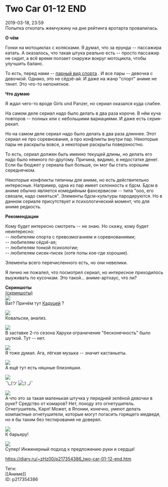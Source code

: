 Two Car 01-12 END
==================

   
 2019-03-18, 23:59   
  Попытка откопать жемчужину на дне рейтинга вротарта провалилась.   
   
  **О чём**    
   
 Гонки на мотоциклах с колясками. Я думал, что за ерунда -- пассажира катать. А оказалось, что такая штука реально есть -- просто пассажир не сидит, а всё время ползает снаружи вокруг мотоцикла, чтобы улучшить баланс.   
   
 То есть, перед нами --  [парный вид спорта](Ballroom%20e%20youkoso%2001-24%20END)  . И все пары -- девочка с девочкой. Однако, это не сёдзё-ай. И даже на жанр "спорт" аниме не тянет. Это что-то непонятное.   
   
  **Что думаю**    
   
 Я ждал чего-то вроде Girls und Panzer, но сериал оказался куда слабее.   
   
 На самом деле сериал надо было делать в два раза короче. В нём куча повторов -- полных или с небольшими вариациями. И даже есть серия-рекап.   
   
 Но на самом деле сериал надо было делать в два раза длиннее. Этот сериал не про соревнования, а про конфликты внутри пар. Некоторые пары не раскрыты вовсе, а некоторые раскрыты поверхностно.   
   
 То есть, сериал должен быть именно текущей длины, но делать его надо было немного по-другому. Причина, видимо, в недостатке денег. Если бы бюджет у сериала был больше, он мог бы стать хорошим середнячком.   
   
 Некоторые конфликты типичны для аниме, но есть действительно интересные. Например, одна из пар имеет склонность к бдсм. Бдсм в аниме обычно является комедийным фансервисом -- типа "ооо, его связали, надо смеяться". Элементы бдсм-культуры пародируются. Но в данном сериале присутствует и психологический момент, что для аниме редкость.   
   
  **Рекомендации**    
   
 Кому будет интересно смотреть -- не знаю. Но скажу, кому будет неинтересно:   
 -- любителям спорта с превозмоганием и соревнованиями;   
 -- любителям сёдзё-ая;   
 -- любителям тонкой психологии;   
 -- любителям сисек-писек (хотя попы кое-где хорошие).   
   
 Элементы всего перечисленного есть, но они невелики.   
   
 Я лично не пожалел, что посмотрел сериал, но интересное приходилось выуживать по кусочкам. Это такой... аниме-артхаус, что ли?   
   
  **Скриншоты**    
  [(скриншоты)](https://zHz00.diary.ru/p217354386.htm?index=1#linkmore217354386m1)       
  [![](pics/rGwXGROl.jpg)](https://i.imgur.com/rGwXGRO.jpg)    
 Ват? Причём тут  [Кадуцей](https://ru.wikipedia.org/wiki/%D0%9A%D0%B0%D0%B4%D1%83%D1%86%D0%B5%D0%B9)  ?   
   
  [![](pics/gRwjhy0l.jpg)](https://i.imgur.com/gRwjhy0.jpg)    
 Ковальски, анализ.   
   
  [![](pics/FoLZ8wLl.jpg)](https://i.imgur.com/FoLZ8wL.jpg)    
 В заставке 2-го сезона Харухи ограничение "бесконечность" было шуткой. Тут -- нет.   
   
  [![](pics/QO8QXoyl.jpg)](https://i.imgur.com/QO8QXoy.jpg)    
 Я тоже думал. Ага, лёгкая музыка -- значит кастаньеты.   
   
  [![](pics/k0TMUK9l.jpg)](https://i.imgur.com/k0TMUK9.jpg)    
 А ещё тут есть няшные близняшки.   
   
  [![](pics/xY1THJGl.jpg)](https://i.imgur.com/xY1THJG.jpg)    
 ¯\\_(ツ ![;)](pics/1136.gif) \_/¯   
   
  [![](pics/MshnQ4Sl.jpg)](https://i.imgur.com/MshnQ4S.jpg)    
 А что это за такая маленькая штучка у передней зелёной девочки в руке? Средство от комаров? Нет, походу это огнетушитель. Огнетушитель, Карл! Может, в Японии, конечно, умеют делать компактные огнетушители, которые могут погасить горящего медведя, но я бы таким без тестирования не доверял.   
   
  [![](pics/nWO5CsVl.jpg)](https://i.imgur.com/nWO5CsV.jpg)    
 К барьеру!   
   
  [![](pics/GCDztzWl.jpg)](https://i.imgur.com/GCDztzW.jpg)    
 Супер! Инженерный подход к предложению руки и сердца!   
      
    
 <https://diary.ru/~zHz00/p217354386_two-car-01-12-end.htm>   
   
 Теги:   
 [[Аниме]]   
 ID: p217354386